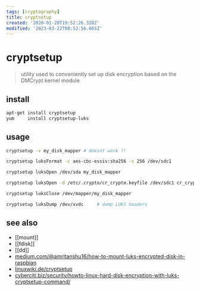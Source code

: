 ```yaml
---
tags: [cryptography]
title: cryptsetup
created: '2020-01-20T19:52:26.328Z'
modified: '2023-03-22T08:52:56.665Z'
---
```


# cryptsetup

> utility used to conveniently set up disk encryption based on the DMCrypt kernel module

## install

```sh
apt-get install cryptsetup
yum     install cryptsetup-luks
```

## usage

```sh
cryptsetup -v my_disk_mapper # doesnt work ?!

cryptsetup luksFormat -c aes-cbc-essiv:sha256 -s 256 /dev/sdc1

cryptsetup luksOpen /dev/sda my_disk_mapper

cryptsetup luksOpen -d /etc/.crypto/cr_crypto.keyfile /dev/sdc1 cr_crypto   # use keyfile

cryptsetup luksClose /dev/mapper/my_disk_mapper

cryptsetup luksDump /dev/xvdc     # dump LUKS headers
```

## see also

- [[mount]]
- [[fdisk]]
- [[dd]]
- [medium.com/@amritanshu16/how-to-mount-luks-encrypted-disk-in-raspbian](https://medium.com/@amritanshu16/how-to-mount-luks-encrypted-disk-in-raspbian-821b0a56c18e)
- [linuxwiki.de/cryptsetup](https://linuxwiki.de/cryptsetup)
- [cyberciti.biz/security/howto-linux-hard-disk-encryption-with-luks-cryptsetup-command/](https://www.cyberciti.biz/security/howto-linux-hard-disk-encryption-with-luks-cryptsetup-command/)
